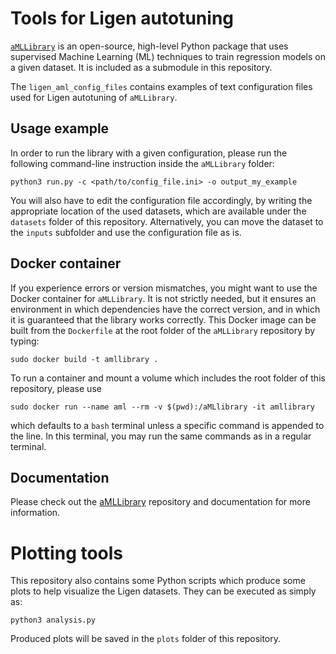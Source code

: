 # Tools for Ligen autotuning

[`aMLLibrary`](https://github.com/aMLLibrary/aMLLibrary) is an open-source, high-level Python package that uses supervised Machine Learning (ML) techniques to train regression models on a given dataset.
It is included as a submodule in this repository.

The `ligen_aml_config_files` contains examples of text configuration files used for Ligen autotuning of `aMLLibrary`.

## Usage example
In order to run the library with a given configuration, please run the following command-line instruction inside the `aMLLibrary` folder:
```shell
python3 run.py -c <path/to/config_file.ini> -o output_my_example
```
You will also have to edit the configuration file accordingly, by writing the appropriate location of the used datasets, which are available under the `datasets` folder of this repository.
Alternatively, you can move the dataset to the `inputs` subfolder and use the configuration file as is.

## Docker container
If you experience errors or version mismatches, you might want to use the Docker container for `aMLLibrary`.
It is not strictly needed, but it ensures an environment in which dependencies have the correct version, and in which it is guaranteed that the library works correctly.
This Docker image can be built from the `Dockerfile` at the root folder of the `aMLLibrary` repository by typing:
```shell
sudo docker build -t amllibrary .
```
To run a container and mount a volume which includes the root folder of this repository, please use
```shell
sudo docker run --name aml --rm -v $(pwd):/aMLlibrary -it amllibrary
```
which defaults to a `bash` terminal unless a specific command is appended to the line.
In this terminal, you may run the same commands as in a regular terminal.

## Documentation
Please check out the [aMLLibrary](https://github.com/aMLLibrary/aMLLibrary) repository and documentation for more information.


# Plotting tools
This repository also contains some Python scripts which produce some plots to help visualize the Ligen datasets.
They can be executed as simply as:
```shell
python3 analysis.py
```
Produced plots will be saved in the `plots` folder of this repository.
